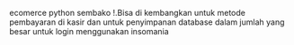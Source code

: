 ecomerce python sembako
!.Bisa di kembangkan untuk metode pembayaran di kasir dan untuk penyimpanan database dalam jumlah yang besar 
untuk login menggunakan insomania 


